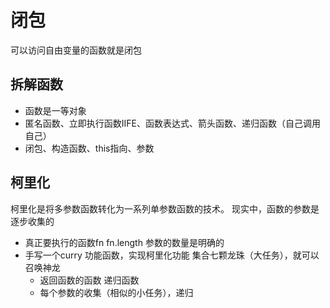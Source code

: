 # 闭包
可以访问自由变量的函数就是闭包 

## 拆解函数
- 函数是一等对象 
- 匿名函数、立即执行函数IIFE、函数表达式、箭头函数、递归函数（自己调用自己）
- 闭包、构造函数、this指向、参数

## 柯里化
柯里化是将多参数函数转化为一系列单参数函数的技术。
现实中，函数的参数是逐步收集的
- 真正要执行的函数fn fn.length 参数的数量是明确的
- 手写一个curry 功能函数，实现柯里化功能 
  集合七颗龙珠（大任务），就可以召唤神龙
  - 返回函数的函数  递归函数 
  - 每个参数的收集（相似的小任务），递归